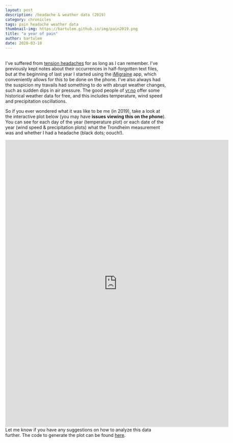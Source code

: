 ```yaml
---
layout: post
description: /headache & weather data (2019)
category: chronicles
tags: pain headache weather data
thumbnail-img: https://bartulem.github.io/img/pain2019.png
title: "a year of pain"
author: bartulem
date: 2020-03-10
---
```

<br/>
I've suffered from <a href="https://www.nhs.uk/conditions/tension-headaches/" target="_blank">tension headaches</a> for as long as I can remember. I've previously kept notes about their occurrences in half-forgotten text files, but at the beginning of last year I started using the <a href="https://apps.apple.com/us/app/imigraine-migraine-tracker/id1056641950" target="_blank">iMigraine</a> app, which conveniently allows for this to be done on the phone. I've also always had the suspicion my travails had something to do with abrupt weather changes, such as sudden dips in air pressure. The good people of <a href="https://www.yr.no/" target="_blank">yr.no</a> offer some historical weather data for free, and this includes temperature, wind speed and precipitation oscillations.

So if you ever wondered what it was like to be me (in 2019), take a look at the interactive plot below (you may have **issues viewing this on the phone**). You can see for each day of the year (temperature plot) or each date of the year (wind speed & precipitation plots) what the Trondheim measurement was and whether I had a headache (black dots; oouch!).

<p class="text-center">
  <iframe src="https://chart-studio.plot.ly/~bartulm/34" width="700" height="900" align="left" frameborder="0" scrolling="no"></iframe>
</p>

<br/>
Let me know if you have any suggestions on how to analyze this data further. The code to generate the plot can be found <a href="https://github.com/bartulem/headache-tracker" target="_blank">here</a>.
